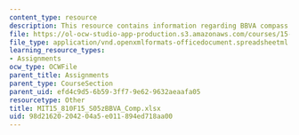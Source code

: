 ```yaml
---
content_type: resource
description: This resource contains information regarding BBVA compass spreadsheet.
file: https://ol-ocw-studio-app-production.s3.amazonaws.com/courses/15-810-marketing-management-analytics-frameworks-and-applications-fall-2015/98d21620204204a5e011894ed718aa00_MIT15_810F15_S05zBBVA_Comp.xlsx
file_type: application/vnd.openxmlformats-officedocument.spreadsheetml.sheet
learning_resource_types:
- Assignments
ocw_type: OCWFile
parent_title: Assignments
parent_type: CourseSection
parent_uid: efd4c9d5-6b59-3ff7-9e62-9632aeaafa05
resourcetype: Other
title: MIT15_810F15_S05zBBVA_Comp.xlsx
uid: 98d21620-2042-04a5-e011-894ed718aa00
---
```


